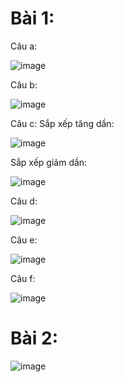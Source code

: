 # Bài 1:
Câu a:

![image](https://github.com/user-attachments/assets/d0e4348e-85b6-4779-bfef-483107b17be6)

Câu b:

![image](https://github.com/user-attachments/assets/7a99367b-4537-4b3c-bf86-8e2b33ad9463)

Câu c:
Sắp xếp tăng dần: 

![image](https://github.com/user-attachments/assets/04b7c62f-74d2-4658-9fa9-277fe7bcde53)

Sắp xếp giảm dần: 

![image](https://github.com/user-attachments/assets/e4e28810-20aa-43ef-9236-fa04a7ca9ad2)

Câu d:

![image](https://github.com/user-attachments/assets/7d1eb819-74b2-46f5-8686-47f5119ce90c)

Câu e:

![image](https://github.com/user-attachments/assets/a2ed5cbe-998f-4520-bc7f-51252fbd01cf)

Câu f:

![image](https://github.com/user-attachments/assets/1fefb026-03d3-4e44-a232-85d01658ae2d)

# Bài 2:

![image](https://github.com/user-attachments/assets/e5685e58-1e04-4964-86e6-44a901abec92)









